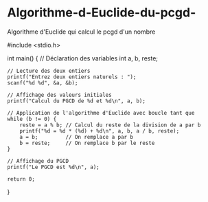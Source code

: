 # Algorithme-d-Euclide-du-pcgd-
Algorithme d'Euclide qui calcul le pcgd d'un nombre

#include <stdio.h>

int main() {
    // Déclaration des variables
    int a, b, reste;

    // Lecture des deux entiers
    printf("Entrez deux entiers naturels : ");
    scanf("%d %d", &a, &b);

    // Affichage des valeurs initiales
    printf("Calcul du PGCD de %d et %d\n", a, b);

    // Application de l'algorithme d'Euclide avec boucle tant que
    while (b != 0) {
        reste = a % b; // Calcul du reste de la division de a par b
        printf("%d = %d * (%d) + %d\n", a, b, a / b, reste);
        a = b;         // On remplace a par b
        b = reste;     // On remplace b par le reste
    }

    // Affichage du PGCD
    printf("Le PGCD est %d\n", a);

    return 0;
}
